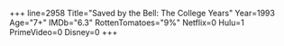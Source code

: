 +++
line=2958
Title="Saved by the Bell: The College Years"
Year=1993
Age="7+"
IMDb="6.3"
RottenTomatoes="9%"
Netflix=0
Hulu=1
PrimeVideo=0
Disney=0
+++

